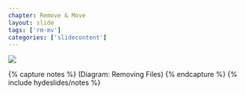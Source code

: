 ```yaml
---
chapter: Remove & Move
layout: slide
tags: ['rm-mv']
categories: ['slidecontent']
---
```


<div class="diagram-group">
	<img class="diagram" src="assets/diagrams/git-file-states.png">
</div>

{% capture notes %}
(Diagram: Removing Files)
{% endcapture %}
{% include hydeslides/notes %}